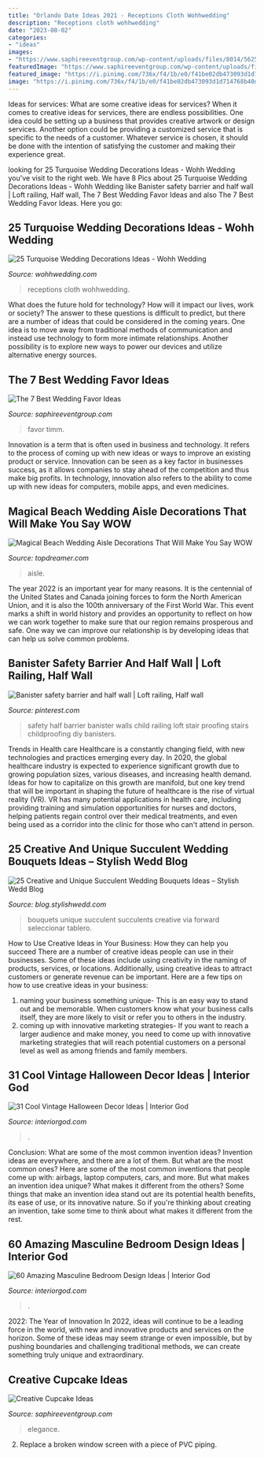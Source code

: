 ```yaml
---
title: "Orlando Date Ideas 2021 - Receptions Cloth Wohhwedding"
description: "Receptions cloth wohhwedding"
date: "2023-08-02"
categories:
- "ideas"
images:
- "https://www.saphireeventgroup.com/wp-content/uploads/files/8014/5625/5202/Creative_Cupcake_Ideas_3.jpg"
featuredImage: "https://www.saphireeventgroup.com/wp-content/uploads/files/8014/5625/5202/Creative_Cupcake_Ideas_3.jpg"
featured_image: "https://i.pinimg.com/736x/f4/1b/e0/f41be02db473093d1d714768b40deb9e.jpg"
image: "https://i.pinimg.com/736x/f4/1b/e0/f41be02db473093d1d714768b40deb9e.jpg"
---
```



Ideas for services: What are some creative ideas for services?
When it comes to creative ideas for services, there are endless possibilities. One idea could be setting up a business that provides creative artwork or design services. Another option could be providing a customized service that is specific to the needs of a customer. Whatever service is chosen, it should be done with the intention of satisfying the customer and making their experience great.

	

		
looking for 25 Turquoise Wedding Decorations Ideas - Wohh Wedding you've visit to the right web. We have 8 Pics about 25 Turquoise Wedding Decorations Ideas - Wohh Wedding like Banister safety barrier and half wall | Loft railing, Half wall, The 7 Best Wedding Favor Ideas and also The 7 Best Wedding Favor Ideas. Here you go:
		
    
## 25 Turquoise Wedding Decorations Ideas - Wohh Wedding

<img loading=lazy src="https://www.wohhwedding.com/wp-content/uploads/2016/05/Turquoise-Wedding-Decorations-Different-Concept.jpg" onerror="this.onerror=null;this.src='https://tse2.mm.bing.net/th?id=OIP.rP22jwxw78x5MQiJz0VELQHaLH&amp;pid=15.1';" alt="25 Turquoise Wedding Decorations Ideas - Wohh Wedding">

_Source: wohhwedding.com_

>receptions cloth wohhwedding. 

	

What does the future hold for technology? How will it impact our lives, work or society? The answer to these questions is difficult to predict, but there are a number of ideas that could be considered in the coming years. One idea is to move away from traditional methods of communication and instead use technology to form more intimate relationships. Another possibility is to explore new ways to power our devices and utilize alternative energy sources.

    
## The 7 Best Wedding Favor Ideas

<img loading=lazy src="https://www.saphireeventgroup.com/wp-content/uploads/files/3514/0251/2298/7_best_wedding_favor_ideas_5.jpg" onerror="this.onerror=null;this.src='https://tse1.mm.bing.net/th?id=OIP.7s0q5Vu-5LBrK3FzxBuydQHaJ2&amp;pid=15.1';" alt="The 7 Best Wedding Favor Ideas">

_Source: saphireeventgroup.com_

>favor timm. 

	

Innovation is a term that is often used in business and technology. It refers to the process of coming up with new ideas or ways to improve an existing product or service. Innovation can be seen as a key factor in businesses success, as it allows companies to stay ahead of the competition and thus make big profits. In technology, innovation also refers to the ability to come up with new ideas for computers, mobile apps, and even medicines.

    
## Magical Beach Wedding Aisle Decorations That Will Make You Say WOW

<img loading=lazy src="https://topdreamer.com/wp-content/uploads/2016/07/supposedly-atlantic-paradise-cove-but-will-double-check-2.jpg" onerror="this.onerror=null;this.src='https://tse3.mm.bing.net/th?id=OIP.oEn_asVzngmXoRxONfR7tQHaLH&amp;pid=15.1';" alt="Magical Beach Wedding Aisle Decorations That Will Make You Say WOW">

_Source: topdreamer.com_

>aisle. 

	

The year 2022 is an important year for many reasons. It is the centennial of the United States and Canada joining forces to form the North American Union, and it is also the 100th anniversary of the First World War. This event marks a shift in world history and provides an opportunity to reflect on how we can work together to make sure that our region remains prosperous and safe. One way we can improve our relationship is by developing ideas that can help us solve common problems.

    
## Banister Safety Barrier And Half Wall | Loft Railing, Half Wall

<img loading=lazy src="https://i.pinimg.com/736x/f4/1b/e0/f41be02db473093d1d714768b40deb9e.jpg" onerror="this.onerror=null;this.src='https://tse3.mm.bing.net/th?id=OIP.BwosRaDnAwSI-_ul9-Y_ZgHaJ3&amp;pid=15.1';" alt="Banister safety barrier and half wall | Loft railing, Half wall">

_Source: pinterest.com_

>safety half barrier banister walls child railing loft stair proofing stairs childproofing diy banisters. 

	

Trends in Health care
Healthcare is a constantly changing field, with new technologies and practices emerging every day.  In 2020, the global healthcare industry is expected to experience significant growth due to growing population sizes, various diseases, and increasing health demand. Ideas for how to capitalize on this growth are manifold, but one key trend that will be important in shaping the future of healthcare is the rise of virtual reality (VR). VR has many potential applications in health care, including providing training and simulation opportunities for nurses and doctors, helping patients regain control over their medical treatments, and even being used as a corridor into the clinic for those who can't attend in person.

    
## 25 Creative And Unique Succulent Wedding Bouquets Ideas – Stylish Wedd Blog

<img loading=lazy src="http://blog.stylishwedd.com/wp-content/uploads/2017/04/wedding-bouquets-featuring-succulents-that-are-beautiful-unique.jpg" onerror="this.onerror=null;this.src='https://tse2.mm.bing.net/th?id=OIP.QT5hXROrr4MRwYMx0dm18AHaLH&amp;pid=15.1';" alt="25 Creative and Unique Succulent Wedding Bouquets Ideas – Stylish Wedd Blog">

_Source: blog.stylishwedd.com_

>bouquets unique succulent succulents creative via forward seleccionar tablero. 

	

How to Use Creative Ideas in Your Business: How they can help you succeed
There are a number of creative ideas people can use in their businesses. Some of these ideas include using creativity in the naming of products, services, or locations. Additionally, using creative ideas to attract customers or generate revenue can be important. Here are a few tips on how to use creative ideas in your business: 
1. naming your business something unique- This is an easy way to stand out and be memorable. When customers know what your business calls itself, they are more likely to visit or refer you to others in the industry. 
2. coming up with innovative marketing strategies- If you want to reach a larger audience and make money, you need to come up with innovative marketing strategies that will reach potential customers on a personal level as well as among friends and family members. 

    
## 31 Cool Vintage Halloween Decor Ideas | Interior God

<img loading=lazy src="https://www.interiorgod.com/wp-content/uploads/2016/05/halloween-photo-booth-backdrop-ideas.jpg" onerror="this.onerror=null;this.src='https://tse4.mm.bing.net/th?id=OIP.EgDEQzP1HXzUPpAhio7hxQHaLM&amp;pid=15.1';" alt="31 Cool Vintage Halloween Decor Ideas | Interior God">

_Source: interiorgod.com_

>. 

	

Conclusion: What are some of the most common invention ideas?
Invention ideas are everywhere, and there are a lot of them. But what are the most common ones? Here are some of the most common inventions that people come up with: airbags, laptop computers, cars, and more. 
But what makes an invention idea unique? What makes it different from the others? 
Some things that make an invention idea stand out are its potential health benefits, its ease of use, or its innovative nature. So if you're thinking about creating an invention, take some time to think about what makes it different from the rest.

    
## 60 Amazing Masculine Bedroom Design Ideas | Interior God

<img loading=lazy src="https://www.interiorgod.com/wp-content/uploads/2016/05/Contemporary-Masculine-Bedroom-Designs.jpg" onerror="this.onerror=null;this.src='https://tse1.mm.bing.net/th?id=OIP.YGOQ9LZnFm_4KsX1VNDMtQHaLH&amp;pid=15.1';" alt="60 Amazing Masculine Bedroom Design Ideas | Interior God">

_Source: interiorgod.com_

>. 

	

2022: The Year of Innovation
In 2022, ideas will continue to be a leading force in the world, with new and innovative products and services on the horizon. Some of these ideas may seem strange or even impossible, but by pushing boundaries and challenging traditional methods, we can create something truly unique and extraordinary.

    
## Creative Cupcake Ideas

<img loading=lazy src="https://www.saphireeventgroup.com/wp-content/uploads/files/8014/5625/5202/Creative_Cupcake_Ideas_3.jpg" onerror="this.onerror=null;this.src='https://tse1.mm.bing.net/th?id=OIP.1dcXF4nZklwA9j3h_8cikQAAAA&amp;pid=15.1';" alt="Creative Cupcake Ideas">

_Source: saphireeventgroup.com_

>elegance. 

	

2. Replace a broken window screen with a piece of PVC piping.

